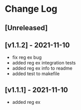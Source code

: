 # Change Log

## [Unreleased]

## [v1.1.2] - 2021-11-10
- fix reg ex bug
- added reg ex integration tests
- added reg ex info to readme
- added test to makefile

## [v1.1.1] - 2021-11-10
- added reg ex

